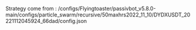 Strategy come from : /configs/Flyingtoaster/passivbot_v5.8.0-main/configs/particle_swarm/recursive/50maxhrs2022_11_10/DYDXUSDT_20221112045924_66dad/config.json